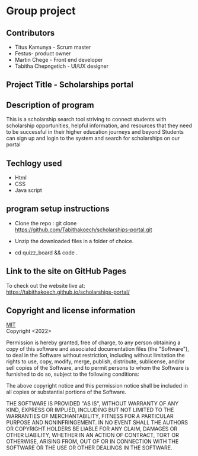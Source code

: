 # Group project
## Contributors
* Titus Kamunya - Scrum master
* Festus- product owner
* Martin Chege - Front end developer
* Tabitha Chepngetich - UI/UX designer
##  Project Title - Scholarships portal
## Description of program
This is  a scholarship search tool striving to connect students with scholarship opportunities, helpful information, and resources that they need to be successful in their higher education journeys and beyond
Students can sign up and login to the system and search for scholarships on our portal

## Techlogy used
* Html
* CSS
* Java script


## program setup instructions
* Clone the repo : git clone https://github.com/Tabithakoech/scholarships-portal.git
* Unzip the downloaded files in a folder of choice.
  
* cd quizz_board && code .
  
## Link to the site on GitHub Pages
To check out the website live at: https://tabithakoech.github.io/scholarships-portal/
## Copyright and license information
[MIT](https://opensource.org/licenses/MIT) <br>
Copyright <2022> <tabbykoech>

Permission is hereby granted, free of charge, to any person obtaining a copy of this software and associated documentation files (the "Software"), to deal in the Software without restriction, including without limitation the rights to use, copy, modify, merge, publish, distribute, sublicense, and/or sell copies of the Software, and to permit persons to whom the Software is furnished to do so, subject to the following conditions:

The above copyright notice and this permission notice shall be included in all copies or substantial portions of the Software.

THE SOFTWARE IS PROVIDED "AS IS", WITHOUT WARRANTY OF ANY KIND, EXPRESS OR IMPLIED, INCLUDING BUT NOT LIMITED TO THE WARRANTIES OF MERCHANTABILITY, FITNESS FOR A PARTICULAR PURPOSE AND NONINFRINGEMENT. IN NO EVENT SHALL THE AUTHORS OR COPYRIGHT HOLDERS BE LIABLE FOR ANY CLAIM, DAMAGES OR OTHER LIABILITY, WHETHER IN AN ACTION OF CONTRACT, TORT OR OTHERWISE, ARISING FROM, OUT OF OR IN CONNECTION WITH THE SOFTWARE OR THE USE OR OTHER DEALINGS IN THE SOFTWARE.
